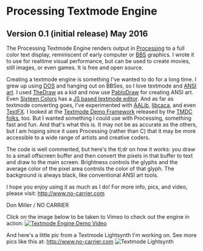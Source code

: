 # Processing Textmode Engine
## Version 0.1 (initial release) May 2016

The Processing Textmode Engine renders output in [Processing](http://www.processing.org) to a full color text display,
reminiscent of early computer or [BBS](https://en.wikipedia.org/wiki/Bulletin_board_system) graphics. I wrote it to use for realtime visual performance, but can be used to create movies, still images, or even games.
It is free and open source.

Creating a textmode engine is something I've wanted to do for a long time. I
grew up using [DOS](https://en.wikipedia.org/wiki/MS-DOS) and hanging out on BBSes, so I love textmode and [ANSI art](https://www.google.com/search?tbm=isch&q=ansi+art&gws_rd=ssl). I
used [TheDraw](https://en.wikipedia.org/wiki/TheDraw) as a kid and now use [PabloDraw](http://picoe.ca/products/pablodraw/) for creating ANSI art. Even [Sixteen Colors](http://www.sixteencolors.net) has a [JS based textmode editor](http://draw.sixteencolors.net/). And as far as
textmode converting goes, I've experimented with [AALib](http://aa-project.sourceforge.net/aalib/), [libcaca](http://caca.zoy.org/), and even [TextFX](http://sol.gfxile.net/textfx/index.html).
I looked at the [Textmode Demo Framework](http://www.pouet.net/prod.php?which=64192) released by the [TMDC folks](http://tmdc.scene.org/), too. But I wanted
something I could use with Processing, something fast and fun. And that's what
this is. It may not be as accurate as the others, but I am hoping since it uses
Processing (rather than C) that it may be more accessible to a wide range of
artists and creative coders.

The code is well commented, but here's the tl;dr on how it works: you draw to a small
offscreen buffer and then convert the pixels in that buffer to text and draw to the
main screen. Brightness controls the glyphs and the average color of the pixel area
controls the color of that glyph. The background is always black, like conventional
ANSI art tools.

I hope you enjoy using it as much as I do! For more info, pics, and video, please
visit: http://www.no-carrier.com

Don Miller / NO CARRIER

Click on the image below to be taken to Vimeo to check out the engine in action:
[![Textmode Engine Demo Video](http://www.no-carrier.com/img/engineDemo.png)](https://vimeo.com/165805982)

And here's a little pic from a Textmode Lightsynth I'm working on. See more pics
like this at: http://www.no-carrier.com
![Textmode Lightsynth](http://www.no-carrier.com/img/lightSynth640_c.png)

